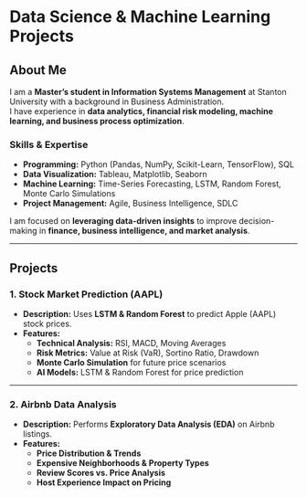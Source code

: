 # Data Science & Machine Learning Projects

## About Me  
I am a **Master’s student in Information Systems Management** at Stanton University with a background in Business Administration.  
I have experience in **data analytics, financial risk modeling, machine learning, and business process optimization**.  

### **Skills & Expertise**
- **Programming:** Python (Pandas, NumPy, Scikit-Learn, TensorFlow), SQL  
- **Data Visualization:** Tableau, Matplotlib, Seaborn  
- **Machine Learning:** Time-Series Forecasting, LSTM, Random Forest, Monte Carlo Simulations  
- **Project Management:** Agile, Business Intelligence, SDLC  

I am focused on **leveraging data-driven insights** to improve decision-making in **finance, business intelligence, and market analysis**.

---

## **Projects**
### **1. Stock Market Prediction (AAPL)**
- **Description:** Uses **LSTM & Random Forest** to predict Apple (AAPL) stock prices.
- **Features:**
  - **Technical Analysis:** RSI, MACD, Moving Averages
  - **Risk Metrics:** Value at Risk (VaR), Sortino Ratio, Drawdown
  - **Monte Carlo Simulation** for future price scenarios
  - **AI Models:** LSTM & Random Forest for price prediction

---

### **2. Airbnb Data Analysis**
- **Description:** Performs **Exploratory Data Analysis (EDA)** on Airbnb listings.
- **Features:**
  - **Price Distribution & Trends**
  - **Expensive Neighborhoods & Property Types**
  - **Review Scores vs. Price Analysis**
  - **Host Experience Impact on Pricing**


